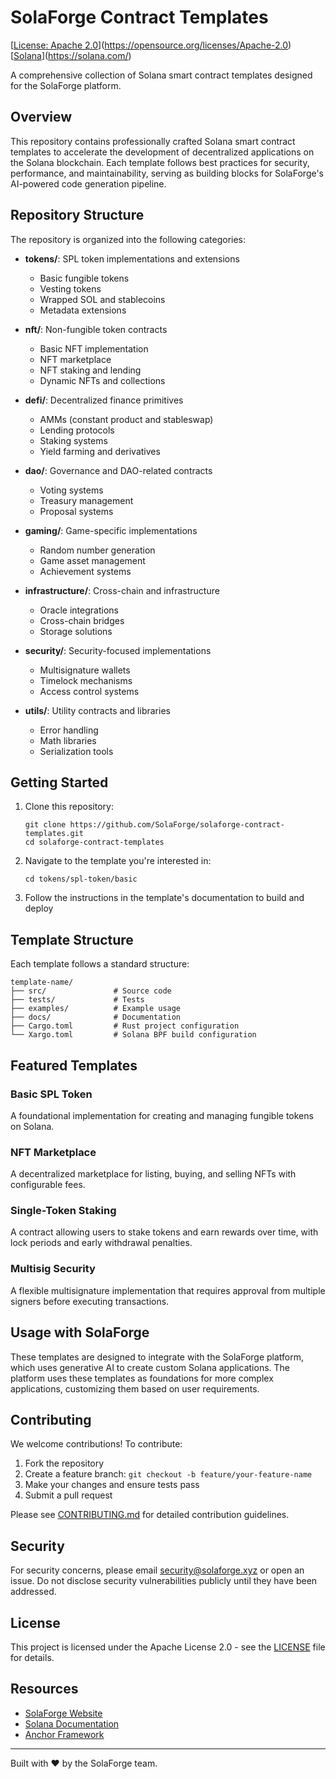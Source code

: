 # SolaForge Contract Templates

[[License: Apache 2.0](https://img.shields.io/badge/License-Apache%202.0-blue.svg)](https://opensource.org/licenses/Apache-2.0)
[[Solana](https://img.shields.io/badge/Solana-v1.16-blueviolet)](https://solana.com/)

A comprehensive collection of Solana smart contract templates designed for the SolaForge platform.

## Overview

This repository contains professionally crafted Solana smart contract templates to accelerate the development of decentralized applications on the Solana blockchain. Each template follows best practices for security, performance, and maintainability, serving as building blocks for SolaForge's AI-powered code generation pipeline.

## Repository Structure

The repository is organized into the following categories:

- **tokens/**: SPL token implementations and extensions
  - Basic fungible tokens
  - Vesting tokens
  - Wrapped SOL and stablecoins
  - Metadata extensions

- **nft/**: Non-fungible token contracts
  - Basic NFT implementation
  - NFT marketplace
  - NFT staking and lending
  - Dynamic NFTs and collections

- **defi/**: Decentralized finance primitives
  - AMMs (constant product and stableswap)
  - Lending protocols
  - Staking systems
  - Yield farming and derivatives

- **dao/**: Governance and DAO-related contracts
  - Voting systems
  - Treasury management
  - Proposal systems

- **gaming/**: Game-specific implementations
  - Random number generation
  - Game asset management
  - Achievement systems

- **infrastructure/**: Cross-chain and infrastructure
  - Oracle integrations
  - Cross-chain bridges
  - Storage solutions

- **security/**: Security-focused implementations
  - Multisignature wallets
  - Timelock mechanisms
  - Access control systems

- **utils/**: Utility contracts and libraries
  - Error handling
  - Math libraries
  - Serialization tools

## Getting Started

1. Clone this repository:
   ```
   git clone https://github.com/SolaForge/solaforge-contract-templates.git
   cd solaforge-contract-templates
   ```

2. Navigate to the template you're interested in:
   ```
   cd tokens/spl-token/basic
   ```

3. Follow the instructions in the template's documentation to build and deploy

## Template Structure

Each template follows a standard structure:

```
template-name/
├── src/               # Source code
├── tests/             # Tests
├── examples/          # Example usage
├── docs/              # Documentation
├── Cargo.toml         # Rust project configuration
└── Xargo.toml         # Solana BPF build configuration
```

## Featured Templates

### Basic SPL Token

A foundational implementation for creating and managing fungible tokens on Solana.

### NFT Marketplace

A decentralized marketplace for listing, buying, and selling NFTs with configurable fees.

### Single-Token Staking

A contract allowing users to stake tokens and earn rewards over time, with lock periods and early withdrawal penalties.

### Multisig Security

A flexible multisignature implementation that requires approval from multiple signers before executing transactions.

## Usage with SolaForge

These templates are designed to integrate with the SolaForge platform, which uses generative AI to create custom Solana applications. The platform uses these templates as foundations for more complex applications, customizing them based on user requirements.

## Contributing

We welcome contributions! To contribute:

1. Fork the repository
2. Create a feature branch: `git checkout -b feature/your-feature-name`
3. Make your changes and ensure tests pass
4. Submit a pull request

Please see [CONTRIBUTING.md](./CONTRIBUTING.md) for detailed contribution guidelines.

## Security

For security concerns, please email security@solaforge.xyz or open an issue. Do not disclose security vulnerabilities publicly until they have been addressed.

## License

This project is licensed under the Apache License 2.0 - see the [LICENSE](./LICENSE) file for details.

## Resources

- [SolaForge Website](https://solaforge.xyz)
- [Solana Documentation](https://docs.solana.com/)
- [Anchor Framework](https://project-serum.github.io/anchor/getting-started/introduction.html)

---

Built with ❤️ by the SolaForge team.
